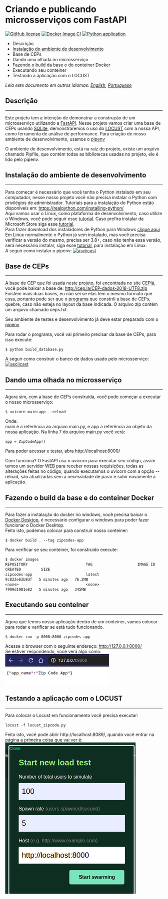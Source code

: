 # Criando e publicando microsserviços com FastAPI

[![GitHub license](https://img.shields.io/github/license/Naereen/StrapDown.js.svg)](https://github.com/llrocha/flisol21/blob/main/LICENSE)
[![Docker Image CI](https://github.com/llrocha/flisol21/actions/workflows/docker-image.yml/badge.svg)](https://github.com/llrocha/flisol21/actions/workflows/docker-image.yml)
[![Python application](https://github.com/llrocha/flisol21/actions/workflows/python-app.yml/badge.svg)](https://github.com/llrocha/flisol21/actions/workflows/python-app.yml)

- Descrição
- [Instalação do ambiente de desenvolvimento](#envinstall)
- Base de CEPs
- Dando uma olhada no microsserviço
- Fazendo o build da base e do conteiner Docker
- Executando seu conteiner
- Testando a aplicação com o LOCUST

*Leia este documento em outros idiomas: [English](README.md), [Portuguese](README.pt_BR.md)*

## Descrição
---
Este projeto tem a intenção de demonstrar a construção de um microsserviço utilizando a [FastAPI](https://fastapi.tiangolo.com/). Nesse projeto vamos criar uma base de CEPs usando [SQLite](https://sqlite.org/index.html), demonstraremos o uso do [LOCUST](https://locust.io/) com a nossa API, como ferramenta de análise de performance.
Para criação de nosso ambiente de desenvolvimento, usamos o [pipenv](https://pipenv.pypa.io/en/latest/)

O ambiente de desenvolvimento, está na raíz do projeto, existe um arquivo chamado Pipfile, que contém todas as bibliotecas usadas no projeto, ele é lido pelo pipenv.


## <a name="envinstall"></a>Instalação do ambiente de desenvolvimento
---
Para começar é necessário que você tenha o Python instalado em seu computador, nesse nosso projeto você não precisa instalar o Python com privilégios de administrador. Tutoriais para a instalação do Python estão disponíveis em: https://realpython.com/installing-python/<br>
Aqui vamos usar o Linux, como plataforma de desenvolvimento, caso utilize o Windows, você pode seguir esse [tutorial](https://realpython.com/installing-python/#how-to-install-from-the-full-installer). Caso prefira instalar da Microsoft Store siga esse [tutorial](https://realpython.com/installing-python/#how-to-install-from-the-microsoft-store).<br>
Para fazer download dos instaladores de Python para Windows [clique aqui](https://www.python.org/downloads/windows/)<br>
Em Linux normalmente o Python já vem instalado, mas você precisa verificar a versão do mesmo, precisa ser 3.8+, caso não tenha essa versão, será necessário instalar, siga esse [tutorial](https://realpython.com/installing-python/#how-to-install-python-on-linux), para instalação em Linux.<br>
A seguir como instalar o pipenv:
[![asciicast](https://asciinema.org/a/EpuDUUwfmis2D2x5SPFD6HrsQ.svg)](https://asciinema.org/a/EpuDUUwfmis2D2x5SPFD6HrsQ)



## Base de CEPs
---
A base de CEP que foi usada neste projeto, foi encontrada no site [CEPlá](http://cep.la/), você pode baixar a base de: http://cep.la/CEP-dados-2018-UTF8.zip<br>
Existem mais duas bases, eu não sei se elas tem o mesmo formato que essa, portanto pode ser que o [programa](build_database.py) que constrói a base de CEPs, quebre, caso não esteja no layout da base indicada. O arquivo zip contém um arquivo chamado ceps.txt.

Seu ambiente de testes e desenvolvimento já deve estar preparado com o [pipenv](#envinstall)

Para rodar o programa, você vai primeiro precisar da base de CEPs, para isso execute:
```
$ python build_database.py
```

A seguir como construir o banco de dados usado pelo microsserviço:
[![asciicast](https://asciinema.org/a/x5wIUeHtHpSUBr8jAHDtDTmcS.svg)](https://asciinema.org/a/x5wIUeHtHpSUBr8jAHDtDTmcS)


## Dando uma olhada no microsserviço
---

Agora sim, com a base de CEPs construida, você pode começar a executar o nosso microsserviço:
```
$ uvicorn main:app --reload
```
Onde:<br> main é a referência ao arquivo main.py, e app a referência ao objeto da nossa aplicação. Na linha 7 do arquivo main.py você verá:
```
app = ZipCodeApp()
```

Para poder acessar e testar, abra http://localhost:8000/

Com funciona? O FastAPI usa o uvicorn para executar seu código, assim temos um servidor WEB para receber nossas requisições, todas as alterações feitas no código, quando executamos o uvicorn com a opção --reload, são atualizadas sem a necessidade de parar e subir novamente a aplicação.




## Fazendo o build da base e do conteiner Docker
---
Para fazer a instalação do docker no windows, você precisa baixar o [Docker Desktop](https://docs.docker.com/docker-for-windows/install/), é necessário configurar o windows para poder fazer funcionar o Docker Desktop.<br>
Feito isto, podemos colocar para construir nosso conteiner:
```
$ docker build . --tag zipcodes-app
```
Para verificar se seu conteiner, foi construido execute:
```
$ docker images
REPOSITORY                          TAG                    IMAGE ID       CREATED         SIZE
zipcodes-app                        latest                 9c822e63b8df   5 minutes ago   76.2MB
<none>                              <none>                 7999d1981e82   5 minutes ago   345MB
```


## Executando seu conteiner
---
Agora que temos nosso aplicação dentro de um conteiner, vamos colocar para rodar e verificar se está tudo funcionando.
```
$ docker run -p 8000:8000 zipcodes-app
```
Acesse o browser com o seguinte endereço: http://127.0.0.1:8000/<br>
Se estiver respondendo, você verá algo como:<br>
![zipcodeapp](images/zipcodewebapp.png)


## Testando a aplicação com o LOCUST
---
Para colocar o Locust em funcionamento você precisa executar:
```
locust -f locust_zipcode.py
```

Feito isto, você pode abrir http://localhost:8089/, quando você entrar na página a primeira coisa que vai ver é:<br>
![locust](images/locust.png)